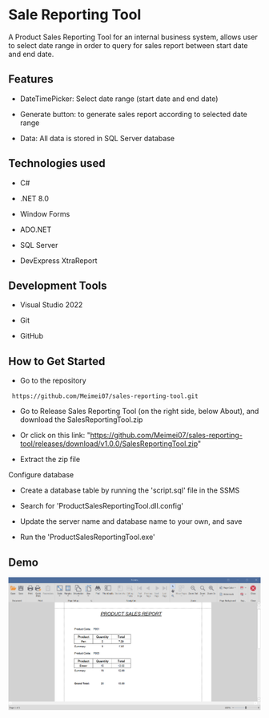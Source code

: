# Sale Reporting Tool

A Product Sales Reporting Tool for an internal
business system, allows user to select date range in order to query for sales report between start date and end date.

## Features

- DateTimePicker: Select date range (start date and end date)

- Generate button: to generate sales report according to selected date range

- Data: All data is stored in SQL Server database

## Technologies used

- C#

- .NET 8.0

- Window Forms

- ADO.NET

- SQL Server

- DevExpress XtraReport

## Development Tools

- Visual Studio 2022

- Git

- GitHub

## How to Get Started

- Go to the repository

```
 https://github.com/Meimei07/sales-reporting-tool.git
```

- Go to Release Sales Reporting Tool (on the right side, below About), and download the SalesReportingTool.zip

- Or click on this link: "https://github.com/Meimei07/sales-reporting-tool/releases/download/v1.0.0/SalesReportingTool.zip"

- Extract the zip file

Configure database

- Create a database table by running the 'script.sql' file in the SSMS

- Search for 'ProductSalesReportingTool.dll.config'

- Update the server name and database name to your own, and save

- Run the 'ProductSalesReportingTool.exe'

## Demo

![Image gallery](Assets/report-output.png)
